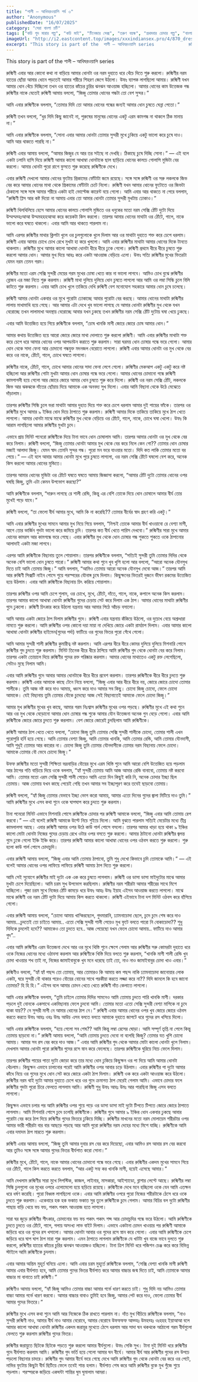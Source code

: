 ```yaml
---
title: "শালী – আধিঘরওয়ালি পর্ব ৩"
author: "Anonymous"
publishedDate: "16/07/2025"
category: "সেরা বাংলা চটি"
tags: ["কচি গুদ মারার গল্প", "কচি মাই", "টিনেজার সেক্স", "তরুণ বয়স্ক", "প্রথমবার চোদার গল্প", "বাংলা চটি গল্প", "শালী জামাইবাবুর চোদন কাহিনী"]
imageUrl: "http://i2.eastcontent.top/images/xxxindiansex.pro/4/870_dress_an.jpg"
excerpt: "This story is part of the  শালী – আধিঘরওয়ালি series             রুক্মিণী এবার আর কোনো কথা না বাড়িয়ে আমার ধোনটা ওর নরম দুহাতে ধরে খেঁচে দিতে শুরু করলো। রুক্মিণীর নরম হাতের ছোঁয়া আমার ধোনে পড়তেই আমার শর..."
---
```


This story is part of the 
শালী – আধিঘরওয়ালি series












রুক্মিণী এবার আর কোনো কথা না বাড়িয়ে আমার ধোনটা ওর নরম দুহাতে ধরে খেঁচে দিতে শুরু করলো। রুক্মিণীর নরম হাতের ছোঁয়া আমার ধোনে পড়তেই আমার শরীরে শিহরণ জেগে উঠলো। উফঃ ব্যাপক লাগছিলো আমার। রুক্মিণী যখন আমার ধোন খেঁচে দিচ্ছিলো তখন ওর হাতের কাঁচের চুরির ঝনঝন আওয়াজ হচ্ছিলো। আমার ধোনের কাম উত্তেজক গন্ধ রুক্মিণীর নাকে যেতেই রুক্মিণী আমায় বললো, “জিজু তোমার ধোনের গন্ধটা তো বেশ সুন্দর।”


আমি এবার রুক্মিণীকে বললাম, “তোমার দিদি তো আমার ধোনের গন্ধের জন্যই আমার ধোন চুষতে ঘেন্না পেতো।”


রুক্মিণী তখন বললো, “ধুর দিদি কিছু জানেই না, পুরুষের মানুষের ধোনের একটু এরম কামগন্ধ না থাকলে ঠিক মানায় না।”


আমি এবার রুক্মিণীকে বললাম, “সোনা এবার আমার ধোনটা তোমার সুন্দরী মুখে ঢুকিয়ে একটু ভালো করে চুষে দাও। আমি আর থাকতে পারছি না।”


রুক্মিণী এবার আমায় বললো, “আমার জিজুর যে আর তর সইছে না দেখছি। ঠিকাছে চুষে দিচ্ছি সোনা।” — এই বলে একটা ঢলানি হাসি দিয়ে রুক্মিণী আমার কালো আখাম্বা ধোনটাকে ছাল ছাড়িয়ে ধোনের কালচে গোলাপি মুন্ডিটা বের করলো। আমার ধোনটা পুরো রাগে ফুসতে শুরু করেছে রুক্মিণীকে দেখে।


এবার রুক্মিণী দেখলো আমার ধোনের ফুটোয় প্রিকামের ফোঁটাটা জমে রয়েছে। সঙ্গে সঙ্গে রুক্মিণী ওর সরু লকলকে জিভ বের করে আমার ধোনের মাথা থেকে প্রিকামের ফোঁটাটা চেটে নিলো। রুক্মিণী যখন আমার ধোনের ফুটোতে ওর জিভটা ঠেকালো সঙ্গে সঙ্গে আমার শরীরে একটা হাই ভোল্টেজ কারেন্ট বয়ে গেলো। আমি এবার আর থাকতে না পেরে বললাম, “রুক্মিণী প্লিস আর কষ্ট দিয়ো না আমায় এবার তো আমার ধোনটা তোমার সুন্দরী মুখটায় ঢোকাও।”


রুক্মিণী খিলখিলিয়ে হেসে আমার ধোনের কালচে গোলাপি মুন্ডিতে ওর ধনুকের মতো নরম সেক্সি ঠোঁট দুটো দিয়ে উম্মম্মহ্হঃআআ উম্মমহহহআআ করে কয়েকটা কিস করলো। তারপর আমার ধোনের মাথাটা ওর ঠোঁটে, গালে, নাকে ভালো করে ঘষতে থাকলো। এবার আমি আর থাকতে পারলাম না।


আমি এরপর রুক্মিণীর মাথার ক্লিপটা খুলে ওর চুলগুলোকে খুলে দিলাম আর ওর মাথাটা দুহাতে শক্ত করে চেপে ধরলাম। রুক্মিণী এবার আমার চোখে চোখ রেখে মুখটা হা করে খুললো। আমি এবার রুক্মিণীর মাথাটা আমার ধোনের দিকে টানতে থাকলাম। রুক্মিণীর মুখে আমার কালো আখাম্বা ধোনটা ধীরে ধীরে ঢুকে গেলো। রুক্মিণী প্রথমে ধীরে ধীরে চুষতে শুরু করলো আমার ধোন। আমার মুখ দিয়ে আহঃ করে একটা আওয়াজ বেড়িয়ে এলো। উফঃ সত্যি রুক্মিণীর মুখের ভিতরটা যেমন নরম তেমন গরম।


রুক্মিণীর মতো এরম সেক্সি সুন্দরী মেয়ের গরম মুখের চোষা খেতে কার না ভালো লাগবে। আমিও চোখ বুঝে রুক্মিণীর ব্লোজব এর মজা নিতে শুরু করলাম। রুক্মিণী মাথা দুলিয়ে দুলিয়ে ধোন চুষতে লাগলো আর আমি ওর লম্বা সিল্কি চুলে বিলি কাটতে শুরু করলাম। এবার আমি চোখ খুলে তাকিয়ে দেখি রুক্মিণী বেশ মনোযোগ সহকারে আমার ধোন চুষে চলেছে।


রুক্মিণী আমার ধোনটা একবার ওর মুখে পুরোটা ঢোকাচ্ছে আবার পুরোটা বের করছে। আমার ধোনের মাথাটা রুক্মিণীর লালায় মাখামাখি হয়ে গেছে। আর আমার এটা দেখে খুব ভালো লাগছে যে আমার ধোনটা রুক্মিণীর মুখ থেকে যখন বেরোচ্ছে তখন লালামাখা অবস্থায় বেরোচ্ছে আবার যখন ঢুকছে তখন রুক্মিণীর নরম সেক্সি ঠোঁট দুটোয় ঘষা খেয়ে ঢুকছে।


এবার আমি উত্তেজিত হয়ে গিয়ে রুক্মিণীকে বললাম, “চোষ খানকি মাগী জোরে জোরে চোষ আমার ধোন।”


আমার কথায় উত্তেজিত হয়ে আরো জোরে জোরে মাথা দোলাতে শুরু করলো রুক্মিণী। আমি এবার রুক্মিণীর মাথাটা শক্ত করে চেপে ধরে আমার ধোনের ওপর আপডাউন করাতে শুরু করলাম। সারা ঘরময় ধোন চোষার গন্ধে ভরে গেলো। আমার ধোন থেকে সাদা ফেনা আর চোদানো গন্ধযুক্ত মদনজল বেরোতে লাগলো। রুক্মিণী এবার আমার ধোনটা ওর মুখ থেকে বের করে ওর নাকে, ঠোঁটে, গালে, চোখে ঘষতে লাগলো।


রুক্মিণীর নাকে, ঠোঁটে, গালে, চোখে আমার ধোনের সাদা ফেনা লেগে গেলো। রুক্মিণীর মেকআপ একটু একটু করে নষ্ট হচ্ছিলো আর রুক্মিণীর গোটা মুখটা আমার ধোন চোষার গন্ধে ভরে গেলো। আমার ধোনের চোদানো গন্ধে রুক্মিণী কামপাগলী হয়ে গেলো আর জোরে জোরে আমার ধোন চুষতে শুরু করে দিলো। রুক্মিণী ওর নরম সেক্সি ঠোঁট, লকলকে জিভ আর ঝকঝকে দাঁতের ছোঁয়ায় দিয়ে আমাকে এক অনবদ্য সুখ দিলো। এবার আমি বিছানা থেকে উঠে মেঝেতে দাঁড়ালাম।


তারপর রুক্মিণীর সিল্কি চুলে ভরা মাথাটা আমার দুহাত দিয়ে শক্ত করে চেপে ধরলাম আমার দুই পায়ের ফাঁকে। তারপর ওর রুক্মিণীর মুখে আমার ৯ ইঞ্চির ধোন দিয়ে ঠাপাতে শুরু করলাম। রুক্মিণী আমার দিকে তাকিয়ে তাকিয়ে মুখে ঠাপ খেতে লাগলো। আমার ধোনটা মাঝে মাঝে রুক্মিণীর মুখ থেকে বেড়িয়ে ওর ঠোঁটে, গালে, নাকে, চোখে ঘষা খেলো। উফঃ কি আরাম লাগছিলো আমার রুক্মিণীর মুখটা চুদে।


এভাবে প্রায় মিনিট পনেরো রুক্মিণীকে দিয়ে টানা ভাবে ধোন চোষালাম আমি। তারপর আমার ধোনটা ওর মুখ থেকে বের করে নিলাম। রুক্মিণী বললো, “জিজু তোমার ধোনটা আমার মুখ থেকে বের করে নিলে কেন গো?? তোমার ধোন চোষার মজাই আলাদা জিজু। যেমন স্বাদ তেমনি সুন্দর গন্ধ। পুরো মন ভরে যাওয়ার মতো। দিদি কত লাকি তোমার মতো বর পেয়ে।” — এই বলে আবার আমার ধোনটা মুখে পুরে চুষতে লাগলো, ওর নরম সেক্সি ঠোঁটে ঘষলো বেশ করে, অনেক কিস করলো আমার ধোনের মুন্ডিতে।


তারপর আমার ধোনের মুন্ডিটা ওর ঠোঁটে ঘষতে ঘষতে আমায় জিজ্ঞাসা করলো, “আমার ঠোঁট দুটো তোমার ধোনের ওপর ঘষছি জিজু, তুমি এটা কেমন উপভোগ করছো?”


আমি রুক্মিণীকে বললাম, “দারুন লাগছে রে শালী রেন্ডি, কিন্তু এর বেশি তোকে দিয়ে ধোন চোষালে আমার বীর্য তোর মুখেই পড়ে যাবে।”


রুক্মিণী বললো, “তা ফেলো বীর্য আমার মুখে, আমি কি না করেছি?? তোমার বীর্যের স্বাদ গ্রহণ করি একটু।”


আমি এবার রুক্মিণীর মুখের সামনে আমার মুখ নিয়ে গিয়ে বললাম, “নিশ্চই তোকে আমার বীর্য খাওয়াবো রে বেশ্যা মাগী, আগে তোর ভার্জিন গুদটা ভালো করে জমিয়ে চুদি। তারপর কত বীর্য খেতে পারিস দেখবো।” রুক্মিণীর সারা মুখে আমার ধোনের কামরস আর কামগন্ধে ভরে গেছে। এবার রুক্মিণীর মুখ থেকে ধোন চোষার গন্ধ শুকতে শুকতে ওকে ঠাপানোর আলাদাই একটা মজা লাগবে।


এরপর আমি রুক্মিণীকে বিছানায় তুলে শোয়ালাম। তারপর রুক্মিণীকে বললাম, “সত্যিই সুন্দরী তুমি তোমার দিদির থেকে অনেক বেশি ভালো ধোন চুষতে পারো।” রুক্মিণী আমার কথা শুনে খুব খুশি হলো আর বললো, “আরো অনেক যৌনসুখ দিতে চাই আমি তোমায় জিজু।” আমি বললাম, “আমিও তোমায় আরো অনেক যৌনসুখ দেবো আজ।” তারপর আমি আর রুক্মিণী সিক্সটি নাইন পোসে শুয়ে পরস্পরের যৌনাঙ্গ চুষে দিলাম। কিছুক্ষনের ভিতরই দুজনে ভীষণ রকমের উত্তেজিত হয়ে উঠলাম। এবার আমি রুক্মিণীকে বিছানায় চিৎ করিয়ে শোয়ালাম।


তারপর রুক্মিণীর ওপর আমি চেপে শুলাম, ওর চোখে, মুখে, ঠোঁটে, দাঁতে, গালে, নাকে, কপালে অনেক কিস করলাম। তারপর আমার কালো আখাম্বা ধোনটা রুক্মিণীর গুদের চেড়ায় সেট করে দিলাম এক ঠাপ। আমার ধোনের মাথাটা রুক্মিণীর গুদে ঢুকলো। রুক্মিণী চিৎকার করে উঠলো যন্ত্রনায় আর আমার পিঠে আঁচড় বসালো।


আমি আবার একটা জোরে ঠাপ দিলাম রুক্মিণীর গুদে। রুক্মিণী এবার যন্ত্রনায় কঁকিয়ে উঠলো, ওর দুচোখ বেয়ে অশ্রুধারা নামতে শুরু করলো। আমি রুক্মিণীর ওপর কোনো দয়া মায়া না দেখিয়ে জোরে একটা রামঠাপ দিলাম। এবার আমার কালো আখাম্বা ধোনটা রুক্মিণীর হাইমেন(গুদের পর্দা) ফাটিয়ে ওর গুদের ভিতর পুরো গেঁথে গেলো।


আমি আমার সুন্দরী শালী রুক্মিণীর কুমারীত্ব নষ্ট করলাম। আমি এরপর ধীরে ধীরে কোমর দুলিয়ে দুলিয়ে মিশনারি পোসে রুক্মিণীর গুদ চুদতে শুরু করলাম। মিনিট তিনেক ধীরে ধীরে ঠাপিয়ে আমি রুক্মিণীর গুদ থেকে ধোনটা বের করে নিলাম। তারপর একটা তোয়ালে দিয়ে রুক্মিণীর গুদের রক্ত পরিষ্কার করলাম। আমার ধোনের মাথাতেও একটু রক্ত লেগেছিলো, সেটাও মুছে নিলাম আমি।


এবার আমি রুক্মিণীর গুদে আবার আমার ধোনটাকে ধীরে ধীরে প্রবেশ করলাম। তারপর রুক্মিণীকে ধীরে ধীরে চুদতে শুরু করলাম। রুক্মিণী এবার আমাকে কাছে টেনে নিয়ে বললো, “জিজু এবার আর ধীরে ধীরে নয়, জোরে জোরে চোদো তোমার শালীকে। তুমি আজ নষ্ট করে দাও আমায়, ধ্বংস করে দাও আমার সব কিছু। চোদো জিজু চোদো, ফেলে চোদো আমাকে। যেই বিছানায় তুমি তোমার বৌকে চুদেছো আজ সেই বিছানাতেই আমাকে ফেলে চোদো জিজু।”


আমার মুখ রুক্মিণীর মুখের খুব কাছে, আমার গরম নিঃশ্বাস রুক্মিণীর মুখের ওপর পড়ছে। রুক্মিণীর মুখে এই কথা শুনে আর ওর মুখ থেকে বেড়োনো আমার ধোন চোষার গন্ধ শুকে আমার যৌন উত্তেজনা অনেক গুন বেড়ে গেলো। এবার আমি রুক্মিণীকে জোরে জোরে চুদতে শুরু করলাম। বেশ জোরে জোরেই চুদছিলাম আমি রুক্মিণীকে।


রুক্মিণী আমার ঠাপ খেতে খেতে বললো, “চোদো জিজু তুমি তোমার সেক্সি সুন্দরী শালীকে চোদো, তোমার শালী এখন পুরোপুরি হর্নি হয়ে গেছে। আমি তোমার বেশ্যা জিজু, আমি তোমার খানকি, আমি তোমার রেন্ডি, আমি তোমার যৌনদাসী, আমি শুধুই তোমার আর কারোর না। চোদো জিজু তুমি তোমার যৌনদাসীকে তোমার নরম বিছানায় ফেলে চোদো। আমাকে তোমার বৌ ভেবে চোদো জিজু।”


উফফ রুক্মিণীর মতো সুন্দরী শিক্ষিতা ভদ্রবাড়ির বৌয়ের মুখে এরম খিস্তি শুনে আমি আরো বেশি উত্তেজিত হয়ে পড়লাম আর ঠাপের গতি বাড়িয়ে দিয়ে ওকে বললাম, “হ্যাঁ সুন্দরী তোমায় আমি আজ আমার রেন্ডি বানাবো, তোমায় নষ্ট করবো আমি। তোমার মতো এরম সেক্সি সুন্দরী শালী পেয়েও আমি এতো দিন কিছুই করি নি, অনেক চোদার ইচ্ছা ছিল তোমায়। আজ তোমায় যখন কাছে পেয়েই গেছি তখন আমার সব ইচ্ছাপূরণ করে তবেই ছাড়বো তোমায়।


রুক্মিণী বললো, “হ্যাঁ জিজু তোমার যেভাবে ইচ্ছা ভোগ করো আমায়, আমার এতো দিনের গুদের জ্বালা মিটিয়ে দাও তুমি।” আমি রুক্মিণীর মুখে এসব কথা শুনে ওকে ঘাপঘাপ করে চুদতে শুরু করলাম।


টানা পনেরো মিনিট এভাবে মিশনারি পোসে রুক্মিণীকে চোদার পর রুক্মিণী আমাকে বললো, “জিজু এবার আমি তোমায় রেপ করবো।” — এই বলেই রুক্মিণী আমাকে উল্টে নিচে শুইয়ে দিলো। আমি বুঝতে পারলাম সত্যিই মেয়েটার মধ্যে তীব্র কামলালসা আছে। এবার রুক্মিণী আমার ওপর উঠে কাউ গার্ল পোসে বসলো। তারপর আমার খাড়া হয়ে থাকা ৯ ইঞ্চির কালো মোটা ধোনটা নিজের গুদের চেড়ায় রেখে ওটার ওপর বসতে শুরু করলো। আমার ঠাটানো ধোনটা রুক্মিণীর জ্বলন্ত গুদে ঢুকে গেলো ইঞ্চি ইঞ্চি করে। তারপর রুক্মিণী আমার কালো আখাম্বা ধোনের ওপর ওঠবস করতে শুরু করলো। শুরু হলো কাউ গার্ল পোসে চোদাচুদি।


এবার রুক্মিণী আমায় বললো, “জিজু এবার আমি তোমায় ঠাপাবো, তুমি শুধু দেখো কিভাবে চুদি তোমাকে আমি।” — এই বলেই আমার ধোনের ওপর লাফিয়ে লাফিয়ে রুক্মিণী আমায় ঠাপ দিতে শুরু করলো।


আমি সেই সুযোগে রুক্মিণীর মাই দুটো এক এক করে চুষতে লাগলাম। রুক্মিণী ওর ডাসা ডাসা মাইদুটোর মাঝে আমার মুখটা চেপে দিয়েছিলো। আমি চরম সুখ উপভোগ করছিলাম। রুক্মিণীর নরম শরীরটা আমার শরীরের সাথে মিশে যাচ্ছিলো। পূজা চরম সুখে নিজের ঠোঁট কামড়ে ধরে উফঃ আহঃ উমঃ ইয়াহ এইসব আওয়াজ করতে লাগলো। মাঝে মাঝে রুক্মিণী ওর নরম ঠোঁট দুটো দিয়ে আমায় কিস করতে থাকলো। রুক্মিণী এইভাবে টানা দশ মিনিট ওঠবস করে হাঁপিয়ে গেলো।


এবার রুক্মিণী আমায় বললো, “চোদো আমায় খান্কিরছেলে, গুদমারানি, ঢ্যামনাচোদা ছেলে, চুদে চুদে শেষ করে দাও আমায়…চুদতেই তো চাইতে আমায়.. এতো সেক্সি সুন্দরী শালী পেয়েও মুখ ফুটে বলতে পারো নি বোকাচোদা?? শুধু দিদিকে চুদলেই হবে?? আমাকেও তো চুদতে হবে.. আজ পেয়েছো যখন ফেলে চোদো আমায়.. ফাটিয়ে দাও আমার গুদ”..


এবার আমি রুক্মিণীর এরম উত্তেজনা দেখে আর ওর মুখে খিস্তি শুনে ক্ষেপে গেলাম আর রুক্মিণীর সরু কোমরটা দুহাতে ধরে ওকে নিজের ধোনের মধ্যে ওঠাবসা করলাম আর রুক্মিণীকে খিস্তি দিয়ে বলতে শুরু করলাম, “খানকি মাগী শালী রেন্ডি খুব চোদা খাওয়ার শখ তাই না, নিজের জামাইবাবুকে খুব মনে ধরেছে তাই তো, নাও নাও জামাইবাবুর চোদা খাও এবার।”


রুক্মিণীও বললো, “হ্যাঁ হ্যাঁ পছন্দ তো তোমায়, আর তোমারও কি আমায় কম পছন্দ নাকি ঢ্যামনাচোদা জানোয়ার লোক একটা, ঘরে সুন্দরী বৌ থাকার পরেও বৌয়ের বোনের সাথে পরকীয়া করতে লজ্জা করে না?? দিদি জানলে কি হবে জানো তোমার? হি হি হি।” এইসব বলে আমার চোদন খেতে খেতে রুক্মিণী দাঁত কেলাতে লাগলো।


আমি এবার রুক্মিণীকে বললাম, “তুমি চাইলে তোমার দিদির সামনেও আমি তোমায় চুদতে পারি খানকি মাগী। দরকার পড়লে দুই বোনকে একসাথে একবিছানায় ফেলে চুদবো আমি। তোমার মতো এতো সেক্সি সুন্দরী বেশ্যা মাগিকে না চুদে থাকা যায়?? নে সুন্দরী মাগী নে আমার ধোনের ঠাপ নে।” রুক্মিণী এবার আমার ধোনের ওপর খুব জোরে জোরে ওঠবস করতে করতে উফঃ আহঃ ওহঃ উমঃ আউচ এসব বলতে বলতে আমাকে দুহাতে জাপটে ধরে গুদের রস খসিয়ে দিলো।


আমি এবার রুক্মিণীকে বললাম, “হয়ে গেলো সব শেষ?? আমি কিন্তু লম্বা রেসের ঘোড়া। আমি সম্পূর্ণ তৃপ্তি না পেলে কিন্তু তোমায় ছাড়বো না।” রুক্মিণী আমায় বললো, “আমি তোমায় চুদতে দেবো না বলেছি জিজু? তোমার যত খুশি চোদো আমায়। আমার সব রস বের করে দাও আজ।” এবার আমি রুক্মিণীর গুদ থেকে আমার মোটা কালো ধোনটা খুলে নিলাম। দেখলাম আমার ধোনটা পুরো রুক্মিণীর গুদের রসে স্নান করে ফেলেছে। তারপর রুক্মিণীকে ঘুরিয়ে নিচে ফেলে দিলাম।


তারপর রুক্মিণীর পায়ের পাতা দুটো জোড়া করে তার মধ্যে ধোন ঢুকিয়ে কিছুক্ষন ওর পা দিয়ে আমি আমার ধোনটা খেঁচলাম। কিছুক্ষন এভাবে চালানোর পরেই আমি রুক্মিণীর ওপর আবার চড়ে উঠলাম। এবার রুক্মিণীর পা দুটো আমার কাঁধে নিয়ে ওর গুদের মুখে ধোন সেট করে জোরে একটা ঠাপ দিলাম। রুক্মিণী ওক করে একটা আওয়াজ করে উঠলো। রুক্মিণীর নরম থাই দুটো আমার দুহাতে চেপে ধরে ওর গুদে ক্রমাগত ঠাপ মেরেই গেলাম আমি। এভাবে চোদার ফলে রুক্মিণীর গুদটা পুরো চিরে ফেলতে লাগলাম আমি। রুক্মিণী শুধু উফঃ আহঃ উমঃ আর পারছিনা জিজু এসব বলতে লাগলো।


কিছুক্ষন এভাবে চলার পর আমি রুক্মিণীর ওপর শুয়ে পড়ে ওর ডাসা ডাসা মাই দুটো টিপতে টিপতে জোরে জোরে ঠাপাতে লাগলাম। আমি মিশনারি পোসে চুদে চলেছি রুক্মিণীকে। রুক্মিণীর গুদে আমার ৯ ইঞ্চির ধোন একবার ঢুকছে আবার পুরোটা বের করে ঠাপ দিয়ে রুক্মিণীর গুদের ভিতরে ঢুকিয়ে দিচ্ছি। রুক্মিণীর মাখনের মতো নরম মোলায়েম শরীরটার ওপর আমার ভারী শরীরটা বার বার আছড়ে পড়ছে আর আমি পুরো রুক্মিণীর নরম দেহের মধ্যে মিশে যাচ্ছি। রুক্মিণীকে আমি এবার দমাদম ঠাপ মারতে শুরু করলাম।


রুক্মিণী এবার আমায় বললো, “জিজু তুমি আমার দুবার রস বের করে দিয়েছো, এবার আমিও রস আবার রস বের করবো আর তুমিও সঙ্গে সঙ্গে আমার গুদের ভিতর বীর্যপাত করো সোনা।”


রুক্মিণীর মুখে, ঠোঁটে, গালে, নাকে আমার ধোনের চোদানো গন্ধে ভরে গেছে। এবার রুক্মিণীর একদম মুখের সামনে গিয়ে ওর ঠোঁটে, গালে কিস করতে করতে বললাম, “আর একটু সহ্য কর খানকি মাগী, হয়েই এসেছে আমার।”


আমি দেখলাম রুক্মিণীর সারা মুখে লিপস্টিক, কাজল, লাইনার, মাসকারা, আইশ্যাডো, ব্লাশার লেপ্টে আছে। রুক্মিণীর লম্বা সিল্কি চুলগুলো ওর মুখের ওপরে এলোমেলো হয়ে ছড়িয়ে রয়েছে। রুক্মিণীকে দেখে মনে হচ্ছিলো ওকে যেন আমি এতক্ষন ধরে ধর্ষণ করেছি। পুরো বিধ্বস্ত লাগছিলো ওকে। এবার আমি রুক্মিণীর ওপরে পুরো নিজের শরীরটাকে ঠেসে ধরে ওকে চুদতে শুরু করলাম। একেবারে হক হক ভকাত ভকাত সুর তুলে রুক্মিণীকে চুদে গেলাম। আমার বিচির বল দুটো রুক্মিণীর পাছায় বাড়ি খেয়ে ফচ ফচ, পকাৎ পকাৎ আওয়াজ হতে লাগলো।


সারা ঘর জুড়ে রুক্মিণীর শীৎকার, চোদানোর ফচ ফচ পকাৎ পকাৎ শব্দ আর চোদাচুদির গন্ধে ভরে উঠলো। আমি রুক্মিণীকে চুদতে চুদতে ওর ঠোঁটে, গালে, গলায় অসংখ্য লাভ বাইট দিলাম। এভাবে একটানা চোদন খাওয়ার পর রুক্মিণী আমাকে জড়িয়ে ধরে ওর গুদের রস খসালো। আমার ধোনটা আবার ওর গুদের রসে স্নান করে গেলো। এবার আমি রুক্মিণীকে চেপে জড়িয়ে ধরে ঘাপ ঘাপ ঠাপ মারা শুরু করলাম। এমন ঠাপাতে লাগলাম রুক্মিণীকে যে খাটটা খুব বাজে ভাবে দুলতে শুরু করলো, রুক্মিণীর হাতের কাঁচের চুরির ঝনঝন আওয়াজও হচ্ছিলো। টানা ত্রিশ মিনিট ধরে পজিশন চেঞ্জ করে করে বিভিন্ন স্টাইলে আমি রুক্মিণীকে চুদলাম।


এবার আমার অন্তিম মুহূর্ত ঘনিয়ে এলো। আমি এবার চরম মুহূর্তে রুক্মিণীকে বললাম, “সেক্সি বেশ্যা খানকি মাগী রুক্মিণী আমার এবার বীর্যপাত হবে, আমি তোমার গুদের ভিতর বীর্যপাত করে আমার বাচ্চার জন্ম দিতে চাই, আমি তোমাকে আমার বাচ্চার মা বানাতে চাই রুক্মিণী।”


রুক্মিণীও আমায় বললো, “হ্যাঁ জিজু আমিও তোমার বাচ্চা আমার গর্ভে ধারণ করতে চাই। শুধু দিদি নয় আমিও তোমার বাচ্চা আমার গর্ভে ধারণ করবো। আমার বাচ্চার বাবাও তুমিই হবে জিজু, আমার পেট করে দাও, ফেলো তোমার বীর্য আমার গুদের ভিতরে।”


রুক্মিণীর মুখে এসব কথা শুনে আমি আর নিজেকে ঠিক রাখতে পারলাম না। দাঁত মুখ খিঁচিয়ে রুক্মিণীকে বললাম, “নাও সুন্দরী রুক্মিণী নাও, আমার বীর্য নাও আমার বেরোবে, আমার বেরোবে উফফফফ আহ্হ্হঃ উমহহ্হঃ ওঃহহহ ইয়াআআ বলে আমার কালো আখাম্বা ধোনটা রুক্মিণীর একদম জরায়ুর মুখেতে ঠেসে ধরলাম আর সাদা ঘন থকথকে আঠালো গরম বীর্যগুলো ফেলতে শুরু করলাম রুক্মিণীর গুদের ভিতর।


রুক্মিণীর জরায়ুতে ছিটকে ছিটকে পড়তে শুরু করলো আমার বীর্যগুলো। উফঃ সেকি সুখ। টানা দুই মিনিট ধরে রুক্মিণীর গুদে বীর্যপাত করলাম আমি। রুক্মিণীর গুদ ভর্তি হয়ে গেলো আমার ঘন বীর্যে। আমার বীর্য আর রুক্মিণীর গুদের রস উপচে পড়লো বিছানার চাদরে। রুক্মিণীর গুদ আমার বীর্যে ভরে গেছে দেখে আমি রুক্মিণীর গুদ থেকে ধোনটা বের করে ওর পেটে, নাভির ফুটোয় কিছুটা বীর্য ছিটিয়ে ফেলে তবেই শান্ত হলাম। বীর্যপাত শেষ করে আমি রুক্মিণীর বুকে মুখ গুঁজে শুয়ে পড়লাম। পরস্পরকে জড়িয়ে একঘন্টা শান্তির ঘুম ঘুমালাম আমরা।
